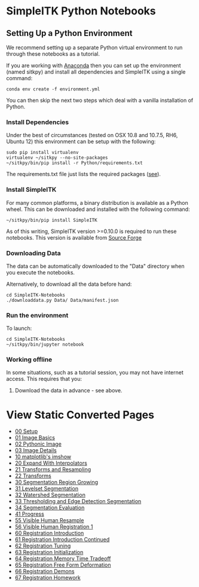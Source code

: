# SimpleITK Python Notebooks


## Setting Up a Python Environment

We recommend setting up a separate Python virtual environment to run through these notebooks as a tutorial.

If you are working with [Anaconda](https://www.continuum.io/) then you can set up the environment (named sitkpy) and install all dependencies and SimpleITK using a single command:

    conda env create -f environment.yml

You can then skip the next two steps which deal with a vanilla installation of Python.

### Install Dependencies

Under the best of circumstances (tested on OSX 10.8 and 10.7.5, RH6, Ubuntu 12) this environment can be setup with the following:

    sudo pip install virtualenv
    virtualenv ~/sitkpy --no-site-packages
    ~/sitkpy/bin/pip install -r Python/requirements.txt

The requirements.txt file just lists the required packages ([see](requirements.txt)).

### Install SimpleITK

For many common platforms, a binary distribution is available as a Python wheel. This can be downloaded and installed with the following command:

    ~/sitkpy/bin/pip install SimpleITK


As of this writing, SimpleITK version >=0.10.0 is required to run these notebooks. This version is available from [Source Forge](http://sourceforge.net/projects/simpleitk/files/SimpleITK/0.10.0/Python/)

### Downloading Data

The data can be automatically downloaded to the "Data" directory when you execute the notebooks.

Alternatively, to download all the data before hand:

    cd SimpleITK-Notebooks
    ./downloaddata.py Data/ Data/manifest.json

### Run the environment

To launch:

    cd SimpleITK-Notebooks
    ~/sitkpy/bin/jupyter notebook

### Working offline

In some situations, such as a tutorial session, you may not have internet access. This requires that you:

1. Download the data in advance - see above.

# View Static Converted Pages

- [00 Setup](http://insightsoftwareconsortium.github.io/SimpleITK-Notebooks/00_Setup.html)
- [01 Image Basics](http://insightsoftwareconsortium.github.io/SimpleITK-Notebooks/01_Image_Basics.html)
- [02 Pythonic Image](http://insightsoftwareconsortium.github.io/SimpleITK-Notebooks/02_Pythonic_Image.html)
- [03 Image Details](http://insightsoftwareconsortium.github.io/SimpleITK-Notebooks/03_Image_Details.html)
- [10 matplotlib's imshow](http://insightsoftwareconsortium.github.io/SimpleITK-Notebooks/10_matplotlib's_imshow.html)
- [20 Expand With Interpolators](http://insightsoftwareconsortium.github.io/SimpleITK-Notebooks/20_Expand_With_Interpolators.html)
- [21 Transforms and Resampling](http://insightsoftwareconsortium.github.io/SimpleITK-Notebooks/21_Transforms_and_Resampling.html)
- [22 Transforms](http://insightsoftwareconsortium.github.io/SimpleITK-Notebooks/22_Transforms.html)
- [30 Segmentation Region Growing](http://insightsoftwareconsortium.github.io/SimpleITK-Notebooks/30_Segmentation_Region_Growing.html)
- [31 Levelset Segmentation](http://insightsoftwareconsortium.github.io/SimpleITK-Notebooks/31_Levelset_Segmentation.html)
- [32 Watershed Segmentation](http://insightsoftwareconsortium.github.io/SimpleITK-Notebooks/32_Watersheds_Segmentation.html)
- [33 Thresholding and Edge Detection Segmentation](http://insightsoftwareconsortium.github.io/SimpleITK-Notebooks/33_Segmentation_Thresholding_Edge_Detection.html)
- [34 Segmentation Evaluation](http://insightsoftwareconsortium.github.io/SimpleITK-Notebooks/34_Segmentation_Evaluation.html)
- [41 Progress](http://insightsoftwareconsortium.github.io/SimpleITK-Notebooks/41_Progress.html)
- [55 Visible Human Resample](http://insightsoftwareconsortium.github.io/SimpleITK-Notebooks/55_VH_Resample.html)
- [56 Visible Human Registration 1](http://insightsoftwareconsortium.github.io/SimpleITK-Notebooks/56_VH_Registration1.html)
- [60 Registration Introduction](http://insightsoftwareconsortium.github.io/SimpleITK-Notebooks/60_Registration_Introduction.html)
- [61 Registration Introduction Continued](http://insightsoftwareconsortium.github.io/SimpleITK-Notebooks/61_Registration_Introduction_Continued.html)
- [62 Registration Tuning](http://insightsoftwareconsortium.github.io/SimpleITK-Notebooks/62_Registration_Tuning.html)
- [63 Registration Initialization](http://insightsoftwareconsortium.github.io/SimpleITK-Notebooks/63_Registration_Initialization.html)
- [64 Registration Memory Time Tradeoff](http://insightsoftwareconsortium.github.io/SimpleITK-Notebooks/64_Registration_Memory_Time_Tradeoff.html)
- [65 Registration Free Form Deformation](http://insightsoftwareconsortium.github.io/SimpleITK-Notebooks/65_Registration_FFD.html)
- [66 Registration Demons](http://insightsoftwareconsortium.github.io/SimpleITK-Notebooks/66_Registration_Demons.html)
- [67 Registration Homework](http://insightsoftwareconsortium.github.io/SimpleITK-Notebooks/67_Registration_Semiautomatic_Homework.html)
